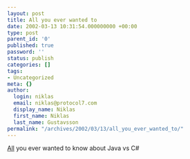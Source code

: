 ```yaml
---
layout: post
title: All you ever wanted to
date: 2002-03-13 10:31:54.000000000 +00:00
type: post
parent_id: '0'
published: true
password: ''
status: publish
categories: []
tags:
- Uncategorized
meta: {}
author:
  login: niklas
  email: niklas@protocol7.com
  display_name: Niklas
  first_name: Niklas
  last_name: Gustavsson
permalink: "/archives/2002/03/13/all_you_ever_wanted_to/"
---
```

[All](http://www.25hoursaday.com/CsharpVsJava.html) you ever wanted to know about Java vs C#

